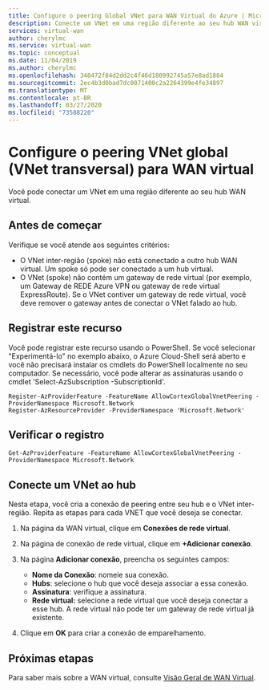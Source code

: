 ```yaml
---
title: Configure o peering Global VNet para WAN Virtual do Azure | Microsoft Docs
description: Conecte um VNet em uma região diferente ao seu hub WAN virtual.
services: virtual-wan
author: cherylmc
ms.service: virtual-wan
ms.topic: conceptual
ms.date: 11/04/2019
ms.author: cherylmc
ms.openlocfilehash: 340472f84d2dd2c4f46d180992745a57e8ad1884
ms.sourcegitcommit: 2ec4b3d0bad7dc0071400c2a2264399e4fe34897
ms.translationtype: MT
ms.contentlocale: pt-BR
ms.lasthandoff: 03/27/2020
ms.locfileid: "73588220"
---
```

# <a name="configure-global-vnet-peering-cross-region-vnet-for-virtual-wan"></a>Configure o peering VNet global (VNet transversal) para WAN virtual

Você pode conectar um VNet em uma região diferente ao seu hub WAN virtual.

## <a name="before-you-begin"></a>Antes de começar

Verifique se você atende aos seguintes critérios:

* O VNet inter-região (spoke) não está conectado a outro hub WAN virtual. Um spoke só pode ser conectado a um hub virtual.
* O VNet (spoke) não contém um gateway de rede virtual (por exemplo, um Gateway de REDE Azure VPN ou gateway de rede virtual ExpressRoute). Se o VNet contiver um gateway de rede virtual, você deve remover o gateway antes de conectar o VNet falado ao hub.

## <a name="register-this-feature"></a><a name="register"></a>Registrar este recurso

Você pode registrar este recurso usando o PowerShell. Se você selecionar "Experimentá-lo" no exemplo abaixo, o Azure Cloud-Shell será aberto e você não precisará instalar os cmdlets do PowerShell localmente no seu computador. Se necessário, você pode alterar as assinaturas usando o cmdlet 'Select-AzSubscription -SubscriptionId'. <subid>

```azurepowershell-interactive
Register-AzProviderFeature -FeatureName AllowCortexGlobalVnetPeering -ProviderNamespace Microsoft.Network
Register-AzResourceProvider -ProviderNamespace 'Microsoft.Network'
```

## <a name="verify-registration"></a><a name="verify"></a>Verificar o registro

```azurepowershell-interactive
Get-AzProviderFeature -FeatureName AllowCortexGlobalVnetPeering -ProviderNamespace Microsoft.Network
```

## <a name="connect-a-vnet-to-the-hub"></a><a name="hub"></a>Conecte um VNet ao hub

Nesta etapa, você cria a conexão de peering entre seu hub e o VNet inter-região. Repita as etapas para cada VNET que você deseja se conectar.

1. Na página da WAN virtual, clique em **Conexões de rede virtual**.
2. Na página de conexão de rede virtual, clique em **+Adicionar conexão**.
3. Na página **Adicionar conexão**, preencha os seguintes campos:

    * **Nome da Conexão**: nomeie sua conexão.
    * **Hubs**: selecione o hub que você deseja associar a essa conexão.
    * **Assinatura**: verifique a assinatura.
    * **Rede virtual:** selecione a rede virtual que você deseja conectar a esse hub. A rede virtual não pode ter um gateway de rede virtual já existente.
4. Clique em **OK** para criar a conexão de emparelhamento.

## <a name="next-steps"></a>Próximas etapas

Para saber mais sobre a WAN virtual, consulte [Visão Geral de WAN Virtual](virtual-wan-about.md).